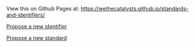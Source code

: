 View this on Github Pages at: https://wethecatalysts.github.io/standards-and-identifiers/


[Propose a new identifier](https://github.com/WeTheCatalysts/standards-and-identifiers/issues/new?assignees=&labels=identifier&template=identifier-challenge.md)

[Propose a new standard](https://github.com/WeTheCatalysts/standards-and-identifiers/issues/new?assignees=&labels=identifier&template=standard-challenge.md)
